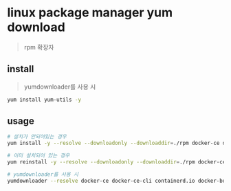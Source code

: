 # linux package manager yum download

> rpm 확장자

## install

> yumdownloader를 사용 시

```sh
yum install yum-utils -y
```

## usage

```sh
# 설치가 안되어있는 경우
yum install -y --resolve --downloadonly --downloaddir=./rpm docker-ce docker-ce-cli containerd.io docker-buildx-plugin docker-compose-plugin  docker-ce-rootless-extras

# 이미 설치되어 있는 경우
yum reinstall -y --resolve --downloadonly --downloaddir=./rpm docker-ce docker-ce-cli containerd.io docker-buildx-plugin docker-compose-plugin  docker-ce-rootless-extras

# yumdownloader를 사용 시
yumdownloader --resolve docker-ce docker-ce-cli containerd.io docker-buildx-plugin docker-compose-plugin --destdir=./rpm
```
